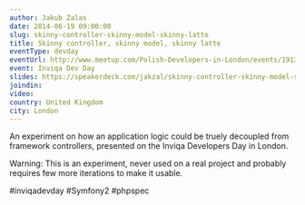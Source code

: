 ```yaml
---
author: Jakub Zalas
date: 2014-06-19 09:00:00
slug: skinny-controller-skinny-model-skinny-latte
title: Skinny controller, skinny model, skinny latte
eventType: devday
eventUrl: http://www.meetup.com/Polish-Developers-in-London/events/191397892/
event: Inviqa Dev Day
slides: https://speakerdeck.com/jakzal/skinny-controller-skinny-model-skinny-latte
joindin: 
video:
country: United Kingdom
city: London
---
```


An experiment on how an application logic could be truely decoupled from framework controllers, presented on the Inviqa Developers Day in London.

Warning: This is an experiment, never used on a real project and probably requires few more iterations to make it usable.

\#inviqadevday #Symfony2 #phpspec

<script async class="speakerdeck-embed" data-id="52694060da000131a4d15e3484a8ff1f" data-ratio="1.33333333333333" src="//speakerdeck.com/assets/embed.js"></script>
